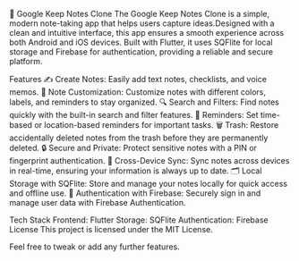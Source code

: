


📝 Google Keep Notes Clone
The Google Keep Notes Clone is a simple, modern note-taking app that helps users capture ideas.Designed with a clean and intuitive interface, this app ensures a smooth experience across both Android and iOS devices. Built with Flutter, it uses SQFlite for local storage and Firebase for authentication, providing a reliable and secure platform.

Features
✍️ Create Notes: Easily add text notes, checklists, and voice memos.
🎨 Note Customization: Customize notes with different colors, labels, and reminders to stay organized.
🔍 Search and Filters: Find notes quickly with the built-in search and filter features.
📅 Reminders: Set time-based or location-based reminders for important tasks.
🗑️ Trash: Restore accidentally deleted notes from the trash before they are permanently deleted.
🔒 Secure and Private: Protect sensitive notes with a PIN or fingerprint authentication.
📱 Cross-Device Sync: Sync notes across devices in real-time, ensuring your information is always up to date.
🗂️ Local Storage with SQFlite: Store and manage your notes locally for quick access and offline use.
🔑 Authentication with Firebase: Securely sign in and manage user data with Firebase Authentication.

Tech Stack
Frontend: Flutter
Storage: SQFlite
Authentication: Firebase
License
This project is licensed under the MIT License.

Feel free to tweak or add any further features.













